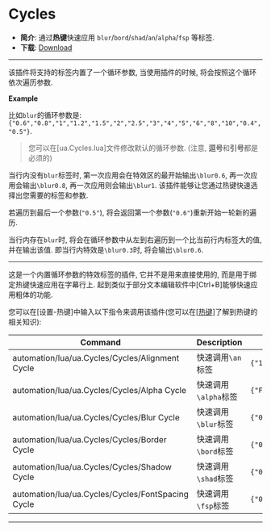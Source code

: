 # Cycles

- **简介**: 通过**热键**快速应用 `blur`/`bord`/`shad`/`an`/`alpha`/`fsp` 等标签.
- **下载**: [Download](https://github.com/unanimated/luaegisub/blob/master/ua.Cycles.lua) 

---

该插件将支持的标签内置了一个循环参数, 当使用插件的时候, 将会按照这个循环依次遍历参数. 

**Example**

比如`blur`的循环参数是:`{"0.6","0.8","1","1.2","1.5","2","2.5","3","4","5","6","8","10","0.4","0.5"}`. 

> 您可以在[ua.Cycles.lua]文件修改默认的循环参数. (注意, **逗号**和**引号**都是必须的)

当行内没有`blur`标签时, 第一次应用会在特效区的最开始输出`\blur0.6`, 再一次应用会输出`\blur0.8`, 再一次应用则会输出`\blur1`. 该插件能够让您通过热键快速选择出您需要的标签和参数. 

若遍历到最后一个参数(`"0.5"`), 将会返回第一个参数(`"0.6"`)重新开始一轮新的遍历. 

当行内存在`blur`时, 将会在循环参数中从左到右遍历到一个比当前行内标签大的值, 并在输出该值. 即当行内特效是`\blur0.3`时, 将会输出`\blur0.6`.

---

这是一个内置循环参数的特效标签的插件, 它并不是用来直接使用的, 而是用于绑定热键快速应用在字幕行上.  起到类似于部分文本编辑软件中[Ctrl+B]能够快速应用粗体的功能. 

您可以在[设置-热键]中输入以下指令来调用该插件(您可以在[[热键](https://aegi.vmoe.info/docs/3.2/Options/#section-13)]了解到热键的相关知识): 

| Command                                           | Description          | Cycles                                                       |
| ------------------------------------------------- | -------------------- | ------------------------------------------------------------ |
| automation/lua/ua.Cycles/Cycles/Alignment Cycle   | 快速调用`\an`标签    | `{"1","2","3","4","5","6","7","8","9"}`                      |
| automation/lua/ua.Cycles/Cycles/Alpha Cycle       | 快速调用`\alpha`标签 | `{"FF","00","10","30","60","80","A0","C0","E0"}`             |
| automation/lua/ua.Cycles/Cycles/Blur Cycle        | 快速调用`\blur`标签  | `{"0.6","0.8","1","1.2","1.5","2","2.5","3","4","5","6","8","10","0.4","0.5"}` |
| automation/lua/ua.Cycles/Cycles/Border Cycle      | 快速调用`\bord`标签  | `{"0","1","1.5","2","2.5","3","4","5","6","7","8","9","10","11","12","15","20"}` |
| automation/lua/ua.Cycles/Cycles/Shadow Cycle      | 快速调用`\shad`标签  | `{"0","1","1.5","2","2.5","3","4","5","6","7","8","9","10","11","12"}` |
| automation/lua/ua.Cycles/Cycles/FontSpacing Cycle | 快速调用`\fsp`标签   | `{"0","1","2","3","4","5","6","7","8","10","12","15","20","30"}` |

---

